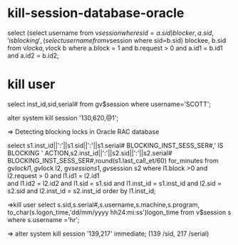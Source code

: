 # kill-session-database-oracle

select
   (select username from v$session where sid=a.sid) blocker,
   a.sid,
   ' is blocking ',
   (select username from v$session where sid=b.sid) blockee,
   b.sid
from
   v$lock a,
   v$lock b
where
   a.block = 1
and
   b.request > 0
and
   a.id1 = b.id1
and
   a.id2 = b.id2;
   
   
  # kill user
  select inst_id,sid,serial# from gv$session where username='SCOTT';
  
  alter system kill session '130,620,@1';
  
  
  => Detecting blocking locks in Oracle RAC database
  
select s1.inst_id||':'||s1.sid||':'||s1.serial# BLOCKING_INST_SESS_SER#,' IS BLOCKING ' ACTION,s2.inst_id||':'||s2.sid||':'||s2.serial# BLOCKING_INST_SESS_SER#,round(s1.last_call_et/60) for_minutes 
from gv$lock l1, gv$lock l2, gv$session s1,gv$session s2
where l1.block >0 and l2.request > 0
and l1.id1 = l2.id1    
and l1.id2 = l2.id2
and l1.sid = s1.sid
and l1.inst_id = s1.inst_id
and l2.sid = s2.sid
and l2.inst_id = s2.inst_id
order by l1.inst_id;


=>kill user
select s.sid,s.serial#,s.username,s.machine,s.program, to_char(s.logon_time,'dd/mm/yyyy hh24:mi:ss')logon_time from v$session s where s.username ='hr';

=> alter system kill session '139,217' immediate; (139 /sid, 217 /serial)


